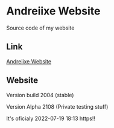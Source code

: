 # Andreiixe Website
Source code of my website

## Link
[Andreiixe Website](https://andreiixe.rf.gd/?i=1)

## Website
Version build 2004 (stable)

Version Alpha 2108 (Private testing stuff)


It's oficialy 2022-07-19 18:13 https!! 
